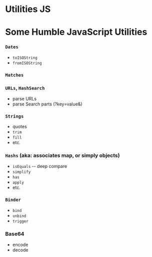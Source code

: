 Utilities JS
=========

# Some Humble JavaScript Utilities

### `Dates`
* `toISOString`
* `fromISOString`

### `Matches`

### `URLs`, `HashSearch`
* parse URLs
* parse Search parts (?key=value&)

### `Strings`
* quotes
* `trim`
* `fill`
* etc.

### `Hashs` (aka: associates map, or simply objects)
* `isEquals` -- deep compare
* `simplify`
* `has`
* `apply`
* etc.

### `Binder`
* `bind`
* `unbind`
* `trigger`

### Base64
* encode
* decode

